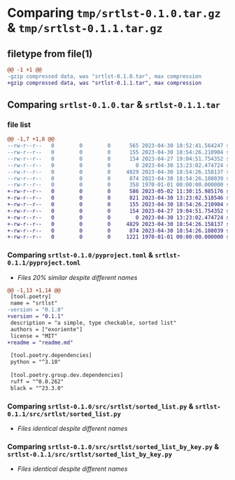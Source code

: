 # Comparing `tmp/srtlst-0.1.0.tar.gz` & `tmp/srtlst-0.1.1.tar.gz`

## filetype from file(1)

```diff
@@ -1 +1 @@
-gzip compressed data, was "srtlst-0.1.0.tar", max compression
+gzip compressed data, was "srtlst-0.1.1.tar", max compression
```

## Comparing `srtlst-0.1.0.tar` & `srtlst-0.1.1.tar`

### file list

```diff
@@ -1,7 +1,8 @@
--rw-r--r--   0        0        0      565 2023-04-30 18:52:41.564247 srtlst-0.1.0/pyproject.toml
--rw-r--r--   0        0        0      155 2023-04-30 18:54:26.210904 srtlst-0.1.0/src/srtlst/__init__.py
--rw-r--r--   0        0        0      154 2023-04-27 19:04:51.754352 srtlst-0.1.0/src/srtlst/protocols.py
--rw-r--r--   0        0        0        0 2023-04-30 13:23:02.474724 srtlst-0.1.0/src/srtlst/py.typed
--rw-r--r--   0        0        0     4829 2023-04-30 18:54:26.158137 srtlst-0.1.0/src/srtlst/sorted_list.py
--rw-r--r--   0        0        0      874 2023-04-30 18:54:26.188039 srtlst-0.1.0/src/srtlst/sorted_list_by_key.py
--rw-r--r--   0        0        0      358 1970-01-01 00:00:00.000000 srtlst-0.1.0/PKG-INFO
+-rw-r--r--   0        0        0      586 2023-05-02 11:30:15.985176 srtlst-0.1.1/pyproject.toml
+-rw-r--r--   0        0        0      821 2023-04-30 13:23:02.518546 srtlst-0.1.1/readme.md
+-rw-r--r--   0        0        0      155 2023-04-30 18:54:26.210904 srtlst-0.1.1/src/srtlst/__init__.py
+-rw-r--r--   0        0        0      154 2023-04-27 19:04:51.754352 srtlst-0.1.1/src/srtlst/protocols.py
+-rw-r--r--   0        0        0        0 2023-04-30 13:23:02.474724 srtlst-0.1.1/src/srtlst/py.typed
+-rw-r--r--   0        0        0     4829 2023-04-30 18:54:26.158137 srtlst-0.1.1/src/srtlst/sorted_list.py
+-rw-r--r--   0        0        0      874 2023-04-30 18:54:26.188039 srtlst-0.1.1/src/srtlst/sorted_list_by_key.py
+-rw-r--r--   0        0        0     1221 1970-01-01 00:00:00.000000 srtlst-0.1.1/PKG-INFO
```

### Comparing `srtlst-0.1.0/pyproject.toml` & `srtlst-0.1.1/pyproject.toml`

 * *Files 20% similar despite different names*

```diff
@@ -1,13 +1,14 @@
 [tool.poetry]
 name = "srtlst"
-version = "0.1.0"
+version = "0.1.1"
 description = "a simple, type checkable, sorted list"
 authors = ["exoriente"]
 license = "MIT"
+readme = "readme.md"
 
 [tool.poetry.dependencies]
 python = "^3.10"
 
 [tool.poetry.group.dev.dependencies]
 ruff = "^0.0.262"
 black = "^23.3.0"
```

### Comparing `srtlst-0.1.0/src/srtlst/sorted_list.py` & `srtlst-0.1.1/src/srtlst/sorted_list.py`

 * *Files identical despite different names*

### Comparing `srtlst-0.1.0/src/srtlst/sorted_list_by_key.py` & `srtlst-0.1.1/src/srtlst/sorted_list_by_key.py`

 * *Files identical despite different names*


